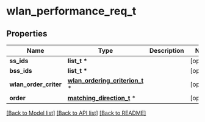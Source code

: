 # wlan_performance_req_t

## Properties
Name | Type | Description | Notes
------------ | ------------- | ------------- | -------------
**ss_ids** | **list_t \*** |  | [optional] 
**bss_ids** | **list_t \*** |  | [optional] 
**wlan_order_criter** | [**wlan_ordering_criterion_t**](wlan_ordering_criterion.md) \* |  | [optional] 
**order** | [**matching_direction_t**](matching_direction.md) \* |  | [optional] 

[[Back to Model list]](../README.md#documentation-for-models) [[Back to API list]](../README.md#documentation-for-api-endpoints) [[Back to README]](../README.md)



